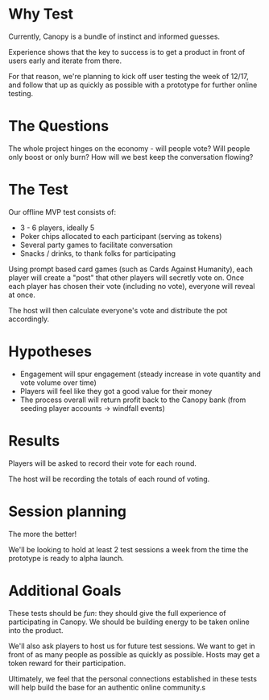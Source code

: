 # Why Test
Currently, Canopy is a bundle of instinct and informed guesses. 

Experience shows that the key to success is to get a product in front of users early and iterate from there.

For that reason, we're planning to kick off user testing the week of 12/17, and follow that up as quickly as possible with a prototype for further online testing.

# The Questions
The whole project hinges on the economy - will people vote? Will people only boost or only burn? How will we best keep the conversation flowing?

# The Test
Our offline MVP test consists of:
* 3 - 6 players, ideally 5
* Poker chips allocated to each participant (serving as tokens)
* Several party games to facilitate conversation
* Snacks / drinks, to thank folks for participating

Using prompt based card games (such as Cards Against Humanity), each player will create a "post" that other players will secretly vote on. Once each player has chosen their vote (including no vote), everyone will reveal at once.

The host will then calculate everyone's vote and distribute the pot accordingly.

# Hypotheses
* Engagement will spur engagement (steady increase in vote quantity and vote volume over time)
* Players will feel like they got a good value for their money
* The process overall will return profit back to the Canopy bank (from seeding player accounts -> windfall events)

# Results
Players will be asked to record their vote for each round.

The host will be recording the totals of each round of voting.

# Session planning
The more the better!

We'll be looking to hold at least 2 test sessions a week from the time the prototype is ready to alpha launch.

# Additional Goals
These tests should be _fun_: they should give the full experience of participating in Canopy. We should be building energy to be taken online into the product.

We'll also ask players to host us for future test sessions. We want to get in front of as many people as possible as quickly as possible. Hosts may get a token reward for their participation.

Ultimately, we feel that the personal connections established in these tests will help build the base for an authentic online community.s